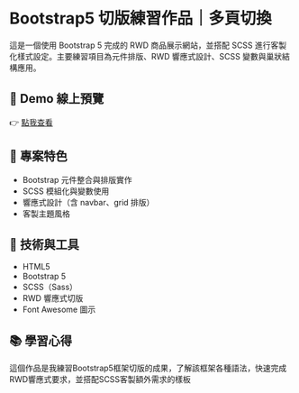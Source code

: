 # Bootstrap5 切版練習作品｜多頁切換

這是一個使用 Bootstrap 5 完成的 RWD 商品展示網站，並搭配 SCSS 進行客製化樣式設定。主要練習項目為元件排版、RWD 響應式設計、SCSS 變數與巢狀結構應用。

## 🔗 Demo 線上預覽
👉 [點我查看](https://xenosword-x.github.io/bootstrap5_project/home.html)

## 📌 專案特色

- Bootstrap 元件整合與排版實作
- SCSS 模組化與變數使用
- 響應式設計（含 navbar、grid 排版）
- 客製主題風格

## 📁 技術與工具

- HTML5
- Bootstrap 5
- SCSS（Sass）
- RWD 響應式切版
- Font Awesome 圖示

## 📚 學習心得

這個作品是我練習Bootstrap5框架切版的成果，了解該框架各種語法，快速完成RWD響應式要求，並搭配SCSS客製額外需求的樣板
